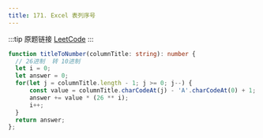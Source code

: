 ```yaml
---
title: 171. Excel 表列序号
---
```

:::tip 原题链接
[LeetCode](https://leetcode-cn.com/problems/excel-sheet-column-number/)
:::


```typescript
function titleToNumber(columnTitle: string): number {
  // 26进制  转 10进制
  let i = 0;
  let answer = 0;
  for(let j = columnTitle.length - 1; j >= 0; j--) {
      const value = columnTitle.charCodeAt(j) - 'A'.charCodeAt(0) + 1;
      answer += value * (26 ** i);
      i++;
  }
  return answer;
};
```
